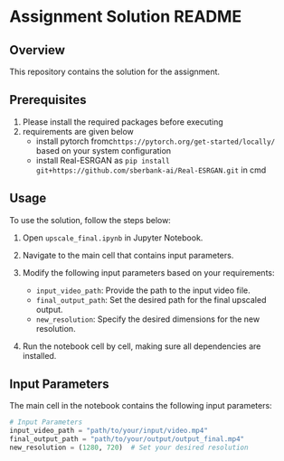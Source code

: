 # Assignment Solution README

## Overview

This repository contains the solution for the assignment.

## Prerequisites
1. Please install the required packages before executing
2. requirements are given below
    - install pytorch fromc`https://pytorch.org/get-started/locally/` based on your system configuration
    - install Real-ESRGAN as `pip install git+https://github.com/sberbank-ai/Real-ESRGAN.git` in cmd
## Usage

To use the solution, follow the steps below:

1. Open `upscale_final.ipynb` in Jupyter Notebook.
2. Navigate to the main cell that contains input parameters.
3. Modify the following input parameters based on your requirements:

    - `input_video_path`: Provide the path to the input video file.
    - `final_output_path`: Set the desired path for the final upscaled output.
    - `new_resolution`: Specify the desired dimensions for the new resolution.

4. Run the notebook cell by cell, making sure all dependencies are installed.

## Input Parameters

The main cell in the notebook contains the following input parameters:

```python
# Input Parameters
input_video_path = "path/to/your/input/video.mp4"
final_output_path = "path/to/your/output/output_final.mp4"
new_resolution = (1280, 720)  # Set your desired resolution
